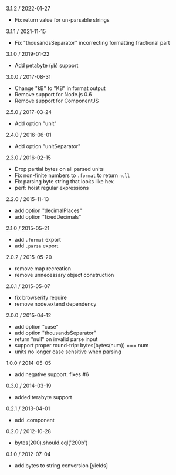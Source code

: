 3.1.2 / 2022-01-27


  * Fix return value for un-parsable strings

3.1.1 / 2021-11-15


  * Fix "thousandsSeparator" incorrecting formatting fractional part

3.1.0 / 2019-01-22


  * Add petabyte (`pb`) support

3.0.0 / 2017-08-31


  * Change "kB" to "KB" in format output
  * Remove support for Node.js 0.6
  * Remove support for ComponentJS

2.5.0 / 2017-03-24


  * Add option "unit"

2.4.0 / 2016-06-01


  * Add option "unitSeparator"

2.3.0 / 2016-02-15


  * Drop partial bytes on all parsed units
  * Fix non-finite numbers to `.format` to return `null`
  * Fix parsing byte string that looks like hex
  * perf: hoist regular expressions

2.2.0 / 2015-11-13


  * add option "decimalPlaces"
  * add option "fixedDecimals"

2.1.0 / 2015-05-21


  * add `.format` export
  * add `.parse` export

2.0.2 / 2015-05-20


  * remove map recreation
  * remove unnecessary object construction

2.0.1 / 2015-05-07


  * fix browserify require
  * remove node.extend dependency

2.0.0 / 2015-04-12


  * add option "case"
  * add option "thousandsSeparator"
  * return "null" on invalid parse input
  * support proper round-trip: bytes(bytes(num)) === num
  * units no longer case sensitive when parsing

1.0.0 / 2014-05-05


 * add negative support. fixes #6

0.3.0 / 2014-03-19


 * added terabyte support

0.2.1 / 2013-04-01


  * add .component

0.2.0 / 2012-10-28


  * bytes(200).should.eql('200b')

0.1.0 / 2012-07-04


  * add bytes to string conversion [yields]
